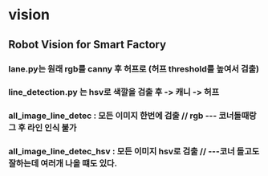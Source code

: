# vision
## Robot Vision for Smart Factory

### lane.py는 원래 rgb를 canny 후 허프로 (허프 threshold를 높여서 검출)
### line_detection.py 는 hsv로 색깔을 검출 후 -> 캐니 -> 허프 
### all_image_line_detec : 모든 이미지 한번에 검출 // rgb --- 코너돌때랑 그 후 라인 인식 불가
### all_image_line_detec_hsv : 모든 이미지 hsv로 검출 // ---코너 돌고도 잘하는데 여러개 나올 떄도 있다.
